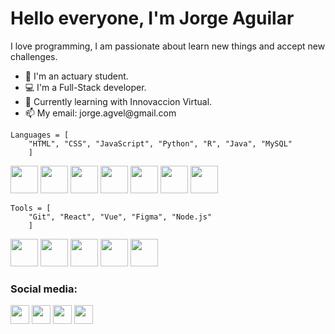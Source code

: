 <h1>Hello everyone, I'm Jorge Aguilar</h1>
<p>I love programming, I am passionate about learn new things and accept new challenges.</p>
<ul>
    <li>📖 I'm an actuary student.</li>
    <li>💻 I'm a Full-Stack developer.</li>
    <li>🌱 Currently learning with Innovaccion Virtual.</li>
    <li>📫 My email: jorge.agvel@gmail.com</li>
</ul>

    Languages = [
        "HTML", "CSS", "JavaScript", "Python", "R", "Java", "MySQL"
        ]


<div class = "logos">
<img src="https://www.vectorlogo.zone/logos/w3_html5/w3_html5-icon.svg" alt="" width="44" height="44">
<img src="https://www.vectorlogo.zone/logos/w3_css/w3_css-icon.svg" alt="" width="44" height="44">
<img src="https://upload.vectorlogo.zone/logos/javascript/images/239ec8a4-163e-4792-83b6-3f6d96911757.svg" alt="" width="44" height="44">
<img src="https://www.vectorlogo.zone/logos/python/python-icon.svg" alt="" width="44" height="44">
<img src = "https://www.vectorlogo.zone/logos/r-project/r-project-icon.svg" width="44" height="44">
<img src = "https://www.vectorlogo.zone/logos/java/java-icon.svg" width="44" height="44">
<img src = "https://www.vectorlogo.zone/logos/mysql/mysql-official.svg" width="44" height="44">
</div>


    Tools = [
        "Git", "React", "Vue", "Figma", "Node.js"
        ]


<div class = "logos">
<img src = "https://www.vectorlogo.zone/logos/git-scm/git-scm-icon.svg" width="44" height="44">
<img src = "https://www.vectorlogo.zone/logos/reactjs/reactjs-icon.svg" width="44" height="44">
<img src = "https://www.vectorlogo.zone/logos/vuejs/vuejs-icon.svg" width="44" height="44">
<img src = "https://www.vectorlogo.zone/logos/nodejs/nodejs-icon.svg" width="44" height="44">
<img src = "https://www.vectorlogo.zone/logos/figma/figma-icon.svg" width="44" height="44">
</div>

<h3 class="tittle">Social media:</h3>

<div class = "redes">
<a href="https://linkedin.com/in/jorge-aguilar-velázquez-0995761b5" target="blank"><img src="https://www.vectorlogo.zone/logos/linkedin/linkedin-icon.svg" width="30" height="30"></a>
<a href="https://twitter.com/jorgeagvel" target="blank"><img src="https://www.vectorlogo.zone/logos/twitter/twitter-icon.svg" width="30" height="30"></a>
<a href="https://github.com/JorgeToT" target="blank"><img src="https://www.vectorlogo.zone/logos/github/github-icon.svg" width="30" height="30"></a>
<a href="https://instagram.com/jorge_agvel" target="blank"><img src="https://www.vectorlogo.zone/logos/instagram/instagram-icon.svg" width="30" height="30"></a>
</div>